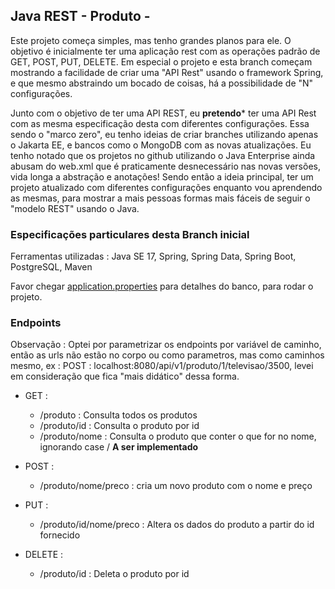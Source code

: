 
## Java REST - Produto - 

Este projeto começa simples, mas tenho grandes planos para ele. O objetivo é inicialmente ter uma aplicação rest com as operações padrão de GET, POST, PUT, DELETE.  Em especial o projeto e esta branch começam mostrando a facilidade de criar uma "API Rest" usando o framework Spring, e que mesmo abstraindo um bocado de coisas, há a possibilidade de "N" configurações.

Junto com o objetivo de ter uma API REST, eu **pretendo***  ter uma API Rest com as mesma especificação desta com diferentes configurações. Essa sendo o "marco zero", eu tenho ideias de criar branches utilizando apenas o Jakarta EE, e bancos como o MongoDB com as novas atualizações.  Eu tenho notado que os projetos no github utilizando o Java Enterprise ainda abusam do web.xml que é praticamente desnecessário nas novas versões,  vida longa a abstração e anotações! Sendo então a ideia principal, ter um projeto atualizado com diferentes configurações enquanto vou aprendendo as mesmas, para mostrar a mais pessoas formas mais fáceis de seguir o "modelo REST" usando o Java.

###  Especificações particulares desta Branch inicial

Ferramentas utilizadas : Java SE 17, Spring, Spring Data, Spring Boot, PostgreSQL, Maven

Favor chegar [application.properties](https://github.com/jonahanzen/Produto-REST/blob/master/src/main/resources/application.properties) para detalhes do banco, para rodar o projeto.

### Endpoints

Observação : Optei por parametrizar os endpoints por variável de caminho, então as urls não estão no corpo ou como parametros, mas como caminhos mesmo, ex : POST : localhost:8080/api/v1/produto/1/televisao/3500,   levei em consideração que fica "mais didático" dessa forma.

- GET :
    - /produto : Consulta todos os produtos
	- /produto/id : Consulta o produto por id 
	- /produto/nome : Consulta o produto que conter o que for no nome, ignorando case / **A ser implementado**

- POST : 
    - /produto/nome/preco : cria um novo produto com o nome e preço 

- PUT :
    - /produto/id/nome/preco : Altera os dados do produto a partir do id fornecido
	
- DELETE :
    - /produto/id : Deleta o produto por id
